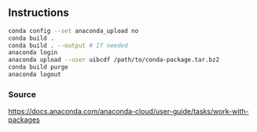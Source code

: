 ## Instructions

```bash
conda config --set anaconda_upload no
conda build .
conda build . --output # If needed
anaconda login
anaconda upload --user uibcdf /path/to/conda-package.tar.bz2
conda build purge
anaconda logout
```

### Source
https://docs.anaconda.com/anaconda-cloud/user-guide/tasks/work-with-packages
